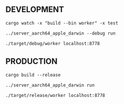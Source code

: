 ## DEVELOPMENT

```cargo watch -x "build --bin worker" -x test```

```../server_aarch64_apple_darwin --debug run```

```./target/debug/worker localhost:8778```

## PRODUCTION

```cargo build --release```

```../server_aarch64_apple_darwin run```

```./target/release/worker localhost:8778```
